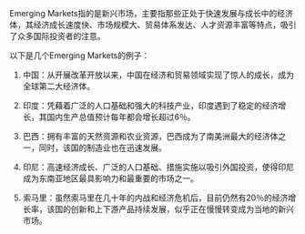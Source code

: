 

Emerging Markets指的是新兴市场，主要指那些正处于快速发展与成长中的经济体，其经济成长速度快、市场规模大、贸易体系发达、人才资源丰富等特点，吸引了众多国际投资者的注意。

以下是几个Emerging Markets的例子：

1. 中国：从开展改革开放以来，中国在经济和贸易领域实现了惊人的成长，成为全球第二大经济体。

2. 印度：凭藉着广泛的人口基础和强大的科技产业，印度遇到了稳定的经济增长，其国内生产总值预计每年都会增长超过6％。

3. 巴西：拥有丰富的天然资源和农业资源，巴西成为了南美洲最大的经济体之一，同时，该国的制造业也在迅速发展。

4. 印尼：高速经济成长、广泛的人口基础、措施实施以吸引外国投资，使得印尼成为东南亚地区最具影响力和最重要的市场之一。

5. 索马里：虽然索马里在几十年的内战和经济危机后，目前仍然有20％的经济增长率，该国的创新和上下游产品持续发展，似乎正在慢慢转变成为当地的新兴市场。